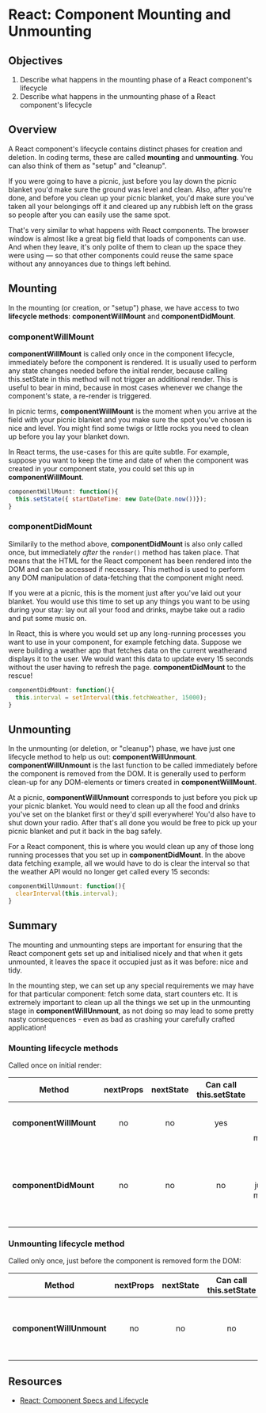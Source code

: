 # React: Component Mounting and Unmounting

## Objectives

1. Describe what happens in the mounting phase of a React component's lifecycle
2. Describe what happens in the unmounting phase of a React component's
   lifecycle

## Overview

A React component's lifecycle contains distinct phases for creation and deletion. In coding terms, these are
called **mounting** and **unmounting**. You can also think of them as "setup" and "cleanup".

If you were going to have a picnic, just before you lay down the picnic blanket you'd make sure the ground
was level and clean. Also, after you're done, and before you clean up your picnic blanket, you'd make
sure you've taken all your belongings off it and cleared up any rubbish left on the grass so people after you can
easily use the same spot.

That's very similar to what happens with React components. The browser window is almost like a great big field
that loads of components can use. And when they leave, it's only polite of them to clean up the space they
were using — so that other components could reuse the same space without any annoyances due to things left behind.

## Mounting

In the mounting (or creation, or "setup") phase, we have access to two **lifecycle methods**:
**componentWillMount** and **componentDidMount**.

### componentWillMount

**componentWillMount** is called only once in the component lifecycle, immediately before the component is rendered.
It is usually used to perform any state changes needed before the initial render, because calling this.setState in
this method will not trigger an additional render. This is useful to bear in mind, because in most cases whenever
we change the component's state, a re-render is triggered.

In picnic terms, **componentWillMount** is the moment when you arrive at the field with your picnic blanket and you
make sure the spot you've chosen is nice and level. You might find some twigs or little rocks you need to clean up
before you lay your blanket down.

In React terms, the use-cases for this are quite subtle. For example, suppose you want to keep the time and
date of when the component was created in your component state, you could set this up in **componentWillMount**.

```javascript
componentWillMount: function(){
  this.setState({ startDateTime: new Date(Date.now())});
}
```

### componentDidMount

Similarily to the method above, **componentDidMount** is also only called once, but immediately *after* the
`render()` method has taken place. That means that the HTML for the React component has been rendered into the DOM and
can be accessed if necessary. This method is used to perform any DOM manipulation of data-fetching that the
component might need.

If you were at a picnic, this is the moment just after you've laid out your blanket. You would use this time to set up any
things you want to be using during your stay: lay out all your food and drinks, maybe take out a radio and put some
music on.

In React, this is where you would set up any long-running processes you want to use in your component, for example
fetching data. Suppose we were building a weather app that fetches data on the current weatherand displays it to the user.
We would want this data to update every 15 seconds without the user having to refresh the page. **componentDidMount**
to the rescue!

```javascript
componentDidMount: function(){
  this.interval = setInterval(this.fetchWeather, 15000);
}
```

## Unmounting

In the unmounting (or deletion, or "cleanup") phase, we have just one lifecycle method to help us out:
**componentWillUnmount**. **componentWillUnmount** is the last function to be called immediately before the component
is removed from the DOM. It is generally used to perform clean-up for any DOM-elements or timers created in
**componentWillMount**.

At a picnic, **componentWillUnmount** corresponds to just before you pick up your picnic blanket. You would need to
clean up all the food and drinks you've set on the blanket first or they'd spill everywhere! You'd also have to shut down
your radio. After that's all done you would be free to pick up your picnic blanket and put it back in the bag safely.

For a React component, this is where you would clean up any of those long running processes that you set up in
**componentDidMount**. In the above data fetching example, all we would have to do is clear the interval so that the
weather API would no longer get called every 15 seconds:

```javascript
componentWillUnmount: function(){
  clearInterval(this.interval);
}
```

## Summary

The mounting and unmounting steps are important for ensuring that the React component gets set up and initialised nicely
and that when it gets unmounted, it leaves the space it occupied just as it was before: nice and tidy.

In the mounting step, we can set up any special requirements we may have for that particular component: fetch some data,
start counters etc. It is extremely important to clean up all the things we set up in the unmounting stage in
**componentWillUnmount**, as not doing so may lead to some pretty nasty consequences - even as bad as crashing your
carefully crafted application!


### Mounting lifecycle methods
Called once on initial render:

| Method             | nextProps | nextState | Can call this.setState | Called when?               | Used for                                                                                    |
|--------------------|:---------:|:---------:|:----------------------:|:--------------------------:|:-------------------------------------------------------------------------------------------:|
| **componentWillMount** |     no    |     no    |           yes          | once, just before mounting | setting initial state based on props                                                        |
| **componentDidMount**  |     no    |     no    |           no           | once, just after mounting  | setting up side effects (e.g. creating new DOM elements or setting up asynchronous functions |


### Unmounting lifecycle method
Called only once, just before the component is removed form the DOM:

|        Method        | nextProps | nextState | Can call this.setState |                     Called when?                    |                         Used for                        |
|:--------------------:|:---------:|:---------:|:----------------------:|:---------------------------------------------------:|:-------------------------------------------------------:|
| **componentWillUnmount** |     no    |     no    |           no           | once, just before component is removed form the DOM | destroying any side effects set up in componentDidMount |


## Resources

- [React: Component Specs and Lifecycle](https://facebook.github.io/react/docs/component-specs.html)
